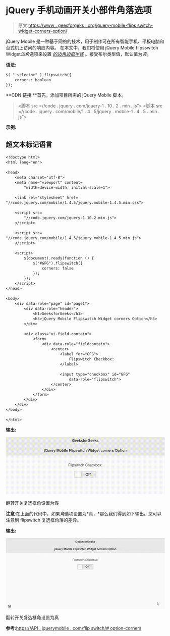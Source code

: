 # jQuery 手机动画开关小部件角落选项

> 原文:[https://www . geesforgeks . org/jquery-mobile-flips switch-widget-corners-option/](https://www.geeksforgeeks.org/jquery-mobile-flipswitch-widget-corners-option/)

jQuery Mobile 是一种基于网络的技术，用于制作可在所有智能手机、平板电脑和台式机上访问的响应内容。
在本文中，我们将使用 jQuery Mobile flipsswitch Widget*边角*选项来设置 [*的边角边框半径*](https://www.geeksforgeeks.org/css-border-radius-property/) 。接受布尔类型值，默认值为*真*。

**语法:**

```
$( ".selector" ).flipswitch({
    corners: boolean
});
```

**CDN 链接:**首先，添加项目所需的 jQuery Mobile 脚本。

> <link rel="”stylesheet”" href="”//code.jquery.com/mobile/1.4.5/jquery.mobile-1.4.5.min.css”">
> <脚本 src =//code . jquery . com/jquery-1 . 10 . 2 . min . js”></脚本>
> <脚本 src =//code . jquery . com/mobile/1 . 4 . 5/jquery . mobile-1 . 4 . 5 . min . js”></脚本>

**示例:**

## 超文本标记语言

```
<!doctype html>
<html lang="en">

<head>
    <meta charset="utf-8">
    <meta name="viewport" content=
        "width=device-width, initial-scale=1">

    <link rel="stylesheet" href=
"//code.jquery.com/mobile/1.4.5/jquery.mobile-1.4.5.min.css">

    <script src=
        "//code.jquery.com/jquery-1.10.2.min.js">
    </script>

    <script src=
"//code.jquery.com/mobile/1.4.5/jquery.mobile-1.4.5.min.js">
    </script>

    <script>
        $(document).ready(function () {
            $("#GFG").flipswitch({
                corners: false
            });
        });
    </script>
</head>

<body>
    <div data-role="page" id="page1">
        <div data-role="header">
            <h1>GeeksforGeeks</h1>
            <h3>jQuery Mobile Flipswitch Widget corners Option</h3>
        </div>

        <div class="ui-field-contain">
            <form>
                <div data-role="fieldcontain">
                    <center>
                        <label for="GFG">
                            Flipswitch Checkbox:
                        </label>

                        <input type="checkbox" id="GFG" 
                            data-role="flipswitch">
                    </center>
                </div>
            </form>
        </div>
    </div>
</body>

</html>
```

**输出:**

![](img/2321949d5638da0d49280497ee5ae656.png)

翻转开关复选框角设置为假

**注意**:在上面的代码中，如果*角*选项设置为*真，*那么我们得到如下输出。您可以注意到 flipswitch 复选框角落的差异。

**输出:**

![](img/d83b109dbec39906aca4cf9ffd19c3f8.png)

翻转开关复选框角设置为真

**参考:**[https://API . jquerymobile . com/flip switch/# option-corners](https://api.jquerymobile.com/flipswitch/#option-corners)